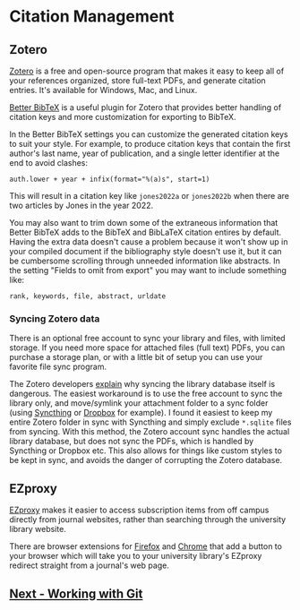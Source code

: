 # Citation Management

## Zotero

[Zotero](https://www.zotero.org/) is a free and open-source program that makes it easy to keep all of your references organized, store full-text PDFs, and generate citation entries. It's available for Windows, Mac, and Linux.

[Better BibTeX](https://retorque.re/zotero-better-bibtex) is a useful plugin for Zotero that provides better handling of citation keys and more customization for exporting to BibTeX.

In the Better BibTeX settings you can customize the generated citation keys to suit your style.
For example, to produce citation keys that contain the first author's last name, year of publication, and a single letter identifier at the end to avoid clashes:
```
auth.lower + year + infix(format="%(a)s", start=1)
```
This will result in a citation key like `jones2022a` or `jones2022b` when there are two articles by Jones in the year 2022.

You may also want to trim down some of the extraneous information that Better BibTeX adds to the BibTeX and BibLaTeX citation entires by default. Having the extra data doesn't cause a problem because it won't show up in your compiled document if the bibliography style doesn't use it, but it can be cumbersome scrolling through unneeded information like abstracts.
In the setting "Fields to omit from export" you may want to include something like:
```
rank, keywords, file, abstract, urldate
```

### Syncing Zotero data

There is an optional free account to sync your library and files, with limited storage. If you need more space for attached files (full text) PDFs, you can purchase a storage plan, or with a little bit of setup you can use your favorite file sync program.

The Zotero developers [explain](https://www.zotero.org/support/kb/data_directory_in_cloud_storage_folder) why syncing the library database itself is dangerous.
The easiest workaround is to use the free account to sync the library only, and move/symlink your attachment folder to a sync folder (using [Syncthing](https://syncthing.net/) or [Dropbox](https://www.dropbox.com/) for example).
I found it easiest to keep my entire Zotero folder in sync with Syncthing and simply exclude `*.sqlite` files from syncing.
With this method, the Zotero account sync handles the actual library database, but does not sync the PDFs, which is handled by Syncthing or Dropbox etc.
This also allows for things like custom styles to be kept in sync, and avoids the danger of corrupting the Zotero database.

## EZproxy

[EZproxy](https://en.wikipedia.org/wiki/EZproxy) makes it easier to access subscription items from off campus directly from journal websites, rather than searching through the university library website.

There are browser extensions for [Firefox](https://addons.mozilla.org/en-US/firefox/addon/firefox-ezproxy-redirect/) and [Chrome](https://chromewebstore.google.com/detail/ezproxy-redirect/gfhnhcbpnnnlefhobdnmhenofhfnnfhi?hl=en&pli=1) that add a button to your browser which will take you to your university library's EZproxy redirect straight from a journal's web page.

## [Next - Working with Git](working-with-git.md)
